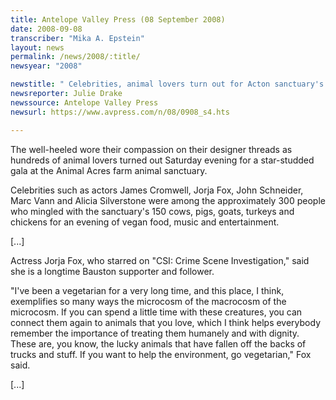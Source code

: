 ```yaml
---
title: Antelope Valley Press (08 September 2008)
date: 2008-09-08
transcriber: "Mika A. Epstein"
layout: news
permalink: /news/2008/:title/
newsyear: "2008"

newstitle: " Celebrities, animal lovers turn out for Acton sanctuary's gala"
newsreporter: Julie Drake
newssource: Antelope Valley Press
newsurl: https://www.avpress.com/n/08/0908_s4.hts

---
```


The well-heeled wore their compassion on their designer threads as hundreds of animal lovers turned out Saturday evening for a star-studded gala at the Animal Acres farm animal sanctuary.

Celebrities such as actors James Cromwell, Jorja Fox, John Schneider, Marc Vann and Alicia Silverstone were among the approximately 300 people who mingled with the sanctuary's 150 cows, pigs, goats, turkeys and chickens for an evening of vegan food, music and entertainment.

[...]

Actress Jorja Fox, who starred on "CSI: Crime Scene Investigation," said she is a longtime Bauston supporter and follower.

"I've been a vegetarian for a very long time, and this place, I think, exemplifies so many ways the microcosm of the macrocosm of the microcosm. If you can spend a little time with these creatures, you can connect them again to animals that you love, which I think helps everybody remember the importance of treating them humanely and with dignity. These are, you know, the lucky animals that have fallen off the backs of trucks and stuff. If you want to help the environment, go vegetarian," Fox said.

[...]
